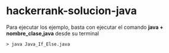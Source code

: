 # hackerrank-solucion-java

Para ejecutar los ejemplo, basta con ejecutar el comando **java + nombre_clase,java** desde su terminal

```
> java Java_If_Else.java
```